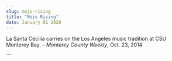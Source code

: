 ```yaml
---
slug: mojo-rising
title: "Mojo Rising"
date: January 01 2020
---
```


 
<p>
  La Santa Cecilia carries on the Los Angeles music tradition at CSU Monterey
  Bay. – <em>Monterey County Weekly</em>, Oct. 23, 2014
</p>
```
